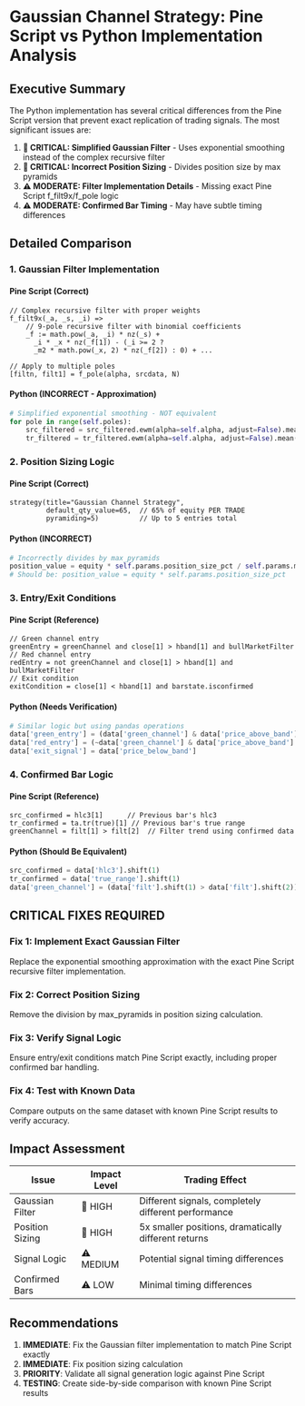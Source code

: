 # Gaussian Channel Strategy: Pine Script vs Python Implementation Analysis

## Executive Summary

The Python implementation has several critical differences from the Pine Script version that prevent exact replication of trading signals. The most significant issues are:

1. **🚨 CRITICAL: Simplified Gaussian Filter** - Uses exponential smoothing instead of the complex recursive filter
2. **🚨 CRITICAL: Incorrect Position Sizing** - Divides position size by max pyramids
3. **⚠️ MODERATE: Filter Implementation Details** - Missing exact Pine Script f_filt9x/f_pole logic
4. **⚠️ MODERATE: Confirmed Bar Timing** - May have subtle timing differences

## Detailed Comparison

### 1. Gaussian Filter Implementation

#### Pine Script (Correct)
```pinescript
// Complex recursive filter with proper weights
f_filt9x(_a, _s, _i) => 
    // 9-pole recursive filter with binomial coefficients
    _f := math.pow(_a, _i) * nz(_s) + 
      _i * _x * nz(_f[1]) - (_i >= 2 ? 
      _m2 * math.pow(_x, 2) * nz(_f[2]) : 0) + ...

// Apply to multiple poles
[filtn, filt1] = f_pole(alpha, srcdata, N)
```

#### Python (INCORRECT - Approximation)
```python
# Simplified exponential smoothing - NOT equivalent
for pole in range(self.poles):
    src_filtered = src_filtered.ewm(alpha=self.alpha, adjust=False).mean()
    tr_filtered = tr_filtered.ewm(alpha=self.alpha, adjust=False).mean()
```

### 2. Position Sizing Logic

#### Pine Script (Correct)
```pinescript
strategy(title="Gaussian Channel Strategy", 
         default_qty_value=65,  // 65% of equity PER TRADE
         pyramiding=5)          // Up to 5 entries total
```

#### Python (INCORRECT)
```python
# Incorrectly divides by max_pyramids
position_value = equity * self.params.position_size_pct / self.params.max_pyramids
# Should be: position_value = equity * self.params.position_size_pct
```

### 3. Entry/Exit Conditions

#### Pine Script (Reference)
```pinescript
// Green channel entry
greenEntry = greenChannel and close[1] > hband[1] and bullMarketFilter
// Red channel entry  
redEntry = not greenChannel and close[1] > hband[1] and bullMarketFilter
// Exit condition
exitCondition = close[1] < hband[1] and barstate.isconfirmed
```

#### Python (Needs Verification)
```python
# Similar logic but using pandas operations
data['green_entry'] = (data['green_channel'] & data['price_above_band'] & data['bull_market'])
data['red_entry'] = (~data['green_channel'] & data['price_above_band'] & data['bull_market'])
data['exit_signal'] = data['price_below_band']
```

### 4. Confirmed Bar Logic

#### Pine Script (Reference)
```pinescript
src_confirmed = hlc3[1]      // Previous bar's hlc3
tr_confirmed = ta.tr(true)[1] // Previous bar's true range
greenChannel = filt[1] > filt[2]  // Filter trend using confirmed data
```

#### Python (Should Be Equivalent)
```python
src_confirmed = data['hlc3'].shift(1)
tr_confirmed = data['true_range'].shift(1) 
data['green_channel'] = (data['filt'].shift(1) > data['filt'].shift(2))
```

## CRITICAL FIXES REQUIRED

### Fix 1: Implement Exact Gaussian Filter

Replace the exponential smoothing approximation with the exact Pine Script recursive filter implementation.

### Fix 2: Correct Position Sizing

Remove the division by max_pyramids in position sizing calculation.

### Fix 3: Verify Signal Logic

Ensure entry/exit conditions match Pine Script exactly, including proper confirmed bar handling.

### Fix 4: Test with Known Data

Compare outputs on the same dataset with known Pine Script results to verify accuracy.

## Impact Assessment

| Issue | Impact Level | Trading Effect |
|-------|-------------|----------------|
| Gaussian Filter | 🚨 HIGH | Different signals, completely different performance |
| Position Sizing | 🚨 HIGH | 5x smaller positions, dramatically different returns |
| Signal Logic | ⚠️ MEDIUM | Potential signal timing differences |
| Confirmed Bars | ⚠️ LOW | Minimal timing differences |

## Recommendations

1. **IMMEDIATE**: Fix the Gaussian filter implementation to match Pine Script exactly
2. **IMMEDIATE**: Fix position sizing calculation
3. **PRIORITY**: Validate all signal generation logic against Pine Script
4. **TESTING**: Create side-by-side comparison with known Pine Script results 